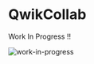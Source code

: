 # QwikCollab

Work In Progress !!


![work-in-progress](https://user-images.githubusercontent.com/31629433/210165646-5ddd8e0a-4c47-47b7-aaa4-cd3aa35c5b65.png)
